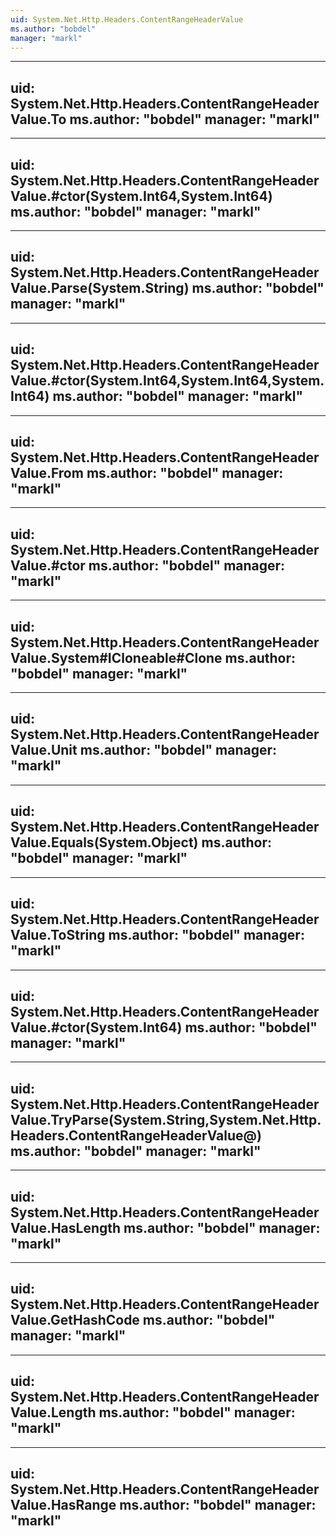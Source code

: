 ```yaml
---
uid: System.Net.Http.Headers.ContentRangeHeaderValue
ms.author: "bobdel"
manager: "markl"
---
```


---
uid: System.Net.Http.Headers.ContentRangeHeaderValue.To
ms.author: "bobdel"
manager: "markl"
---

---
uid: System.Net.Http.Headers.ContentRangeHeaderValue.#ctor(System.Int64,System.Int64)
ms.author: "bobdel"
manager: "markl"
---

---
uid: System.Net.Http.Headers.ContentRangeHeaderValue.Parse(System.String)
ms.author: "bobdel"
manager: "markl"
---

---
uid: System.Net.Http.Headers.ContentRangeHeaderValue.#ctor(System.Int64,System.Int64,System.Int64)
ms.author: "bobdel"
manager: "markl"
---

---
uid: System.Net.Http.Headers.ContentRangeHeaderValue.From
ms.author: "bobdel"
manager: "markl"
---

---
uid: System.Net.Http.Headers.ContentRangeHeaderValue.#ctor
ms.author: "bobdel"
manager: "markl"
---

---
uid: System.Net.Http.Headers.ContentRangeHeaderValue.System#ICloneable#Clone
ms.author: "bobdel"
manager: "markl"
---

---
uid: System.Net.Http.Headers.ContentRangeHeaderValue.Unit
ms.author: "bobdel"
manager: "markl"
---

---
uid: System.Net.Http.Headers.ContentRangeHeaderValue.Equals(System.Object)
ms.author: "bobdel"
manager: "markl"
---

---
uid: System.Net.Http.Headers.ContentRangeHeaderValue.ToString
ms.author: "bobdel"
manager: "markl"
---

---
uid: System.Net.Http.Headers.ContentRangeHeaderValue.#ctor(System.Int64)
ms.author: "bobdel"
manager: "markl"
---

---
uid: System.Net.Http.Headers.ContentRangeHeaderValue.TryParse(System.String,System.Net.Http.Headers.ContentRangeHeaderValue@)
ms.author: "bobdel"
manager: "markl"
---

---
uid: System.Net.Http.Headers.ContentRangeHeaderValue.HasLength
ms.author: "bobdel"
manager: "markl"
---

---
uid: System.Net.Http.Headers.ContentRangeHeaderValue.GetHashCode
ms.author: "bobdel"
manager: "markl"
---

---
uid: System.Net.Http.Headers.ContentRangeHeaderValue.Length
ms.author: "bobdel"
manager: "markl"
---

---
uid: System.Net.Http.Headers.ContentRangeHeaderValue.HasRange
ms.author: "bobdel"
manager: "markl"
---
